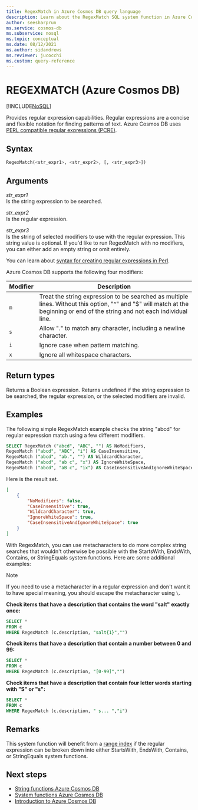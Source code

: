 ```yaml
---
title: RegexMatch in Azure Cosmos DB query language
description: Learn about the RegexMatch SQL system function in Azure Cosmos DB
author: seesharprun
ms.service: cosmos-db
ms.subservice: nosql
ms.topic: conceptual
ms.date: 08/12/2021
ms.author: sidandrews
ms.reviewer: jucocchi
ms.custom: query-reference
---
```

# REGEXMATCH (Azure Cosmos DB)
[!INCLUDE[NoSQL](../../includes/appliesto-nosql.md)]

Provides regular expression capabilities. Regular expressions are a concise and flexible notation for finding patterns of text. Azure Cosmos DB uses [PERL compatible regular expressions (PCRE)](http://www.pcre.org/). 

## Syntax
  
```sql
RegexMatch(<str_expr1>, <str_expr2>, [, <str_expr3>])  
```  
  
## Arguments
  
*str_expr1*  
   Is the string expression to be searched.  
  
*str_expr2*  
   Is the regular expression.

*str_expr3*  
   Is the string of selected modifiers to use with the regular expression. This string value is optional. If you'd like to run RegexMatch with no modifiers, you can either add an empty string or omit entirely. 

You can learn about [syntax for creating regular expressions in Perl](https://perldoc.perl.org/perlre). 

Azure Cosmos DB supports the following four modifiers:

| Modifier | Description |
| ------ | ----------- |
| `m` | Treat the string expression to be searched as multiple lines. Without this option, "^" and "$" will match at the beginning or end of the string and not each individual line. |
| `s` | Allow "." to match any character, including a newline character. | 
| `i` | Ignore case when pattern matching. |
| `x` | Ignore all whitespace characters. |

## Return types
  
  Returns a Boolean expression. Returns undefined if the string expression to be searched, the regular expression, or the selected modifiers are invalid.
  
## Examples
  
The following simple RegexMatch example checks the string "abcd" for regular expression match using a few different modifiers.
  
```sql
SELECT RegexMatch ("abcd", "ABC", "") AS NoModifiers, 
RegexMatch ("abcd", "ABC", "i") AS CaseInsensitive, 
RegexMatch ("abcd", "ab.", "") AS WildcardCharacter,
RegexMatch ("abcd", "ab c", "x") AS IgnoreWhiteSpace, 
RegexMatch ("abcd", "aB c", "ix") AS CaseInsensitiveAndIgnoreWhiteSpace 
```  
  
 Here is the result set.  
  
```json
[
    {
        "NoModifiers": false,
        "CaseInsensitive": true,
        "WildcardCharacter": true,
        "IgnoreWhiteSpace": true,
        "CaseInsensitiveAndIgnoreWhiteSpace": true
    }
]
```

With RegexMatch, you can use metacharacters to do more complex string searches that wouldn't otherwise be possible with the StartsWith, EndsWith, Contains, or StringEquals system functions. Here are some additional examples:

> [!NOTE] 
> If you need to use a metacharacter in a regular expression and don't want it to have special meaning, you should escape the metacharacter using `\`.

**Check items that have a description that contains the word "salt" exactly once:**

```sql
SELECT * 
FROM c 
WHERE RegexMatch (c.description, "salt{1}","")
```

**Check items that have a description that contain a number between 0 and 99:**

```sql
SELECT * 
FROM c 
WHERE RegexMatch (c.description, "[0-99]","")
```

**Check items that have a description that contain four letter words starting with "S" or "s":**

```sql
SELECT * 
FROM c 
WHERE RegexMatch (c.description, " s... ","i")
```

## Remarks

This system function will benefit from a [range index](../../index-policy.md#includeexclude-strategy) if the regular expression can be broken down into either StartsWith, EndsWith, Contains, or StringEquals system functions.

## Next steps

- [String functions Azure Cosmos DB](string-functions.md)
- [System functions Azure Cosmos DB](system-functions.md)
- [Introduction to Azure Cosmos DB](../../introduction.md)
